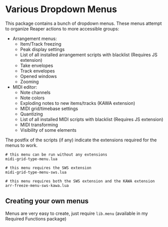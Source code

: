 # Various Dropdown Menus

This package contains a bunch of dropdown menus. These menus attempt to organize Reaper actions to more accessible groups:

- Arrangement menus:
    - Item/Track freezing
    - Peak display settings
    - List of all installed arrangement scripts with blacklist (Requires JS extension)
    - Take envelopes
    - Track envelopes
    - Opened windows
    - Zooming
- MIDI editor:
    - Note channels
    - Note colors
    - Exploding notes to new items/tracks (KAWA extension)
    - MIDI grid/timebase settings
    - Quantizing
    - List of all installed MIDI scripts with blacklist (Requires JS extension)
    - MIDI transforming
    - Visibility of some elements

The postfix of the scripts (if any) indicate the extensions required for the menus to work.

```
# this menu can be run without any extensions
midi-grid-type-menu.lua

# this menu requires the SWS extension
midi-grid-type-menu-sws.lua

# this menu requires both the SWS extension and the KAWA extension
arr-freeze-menu-sws-kawa.lua
```

## Creating your own menus

Menus are very easy to create, just require `lib.menu` (available in my Required Functions package)


